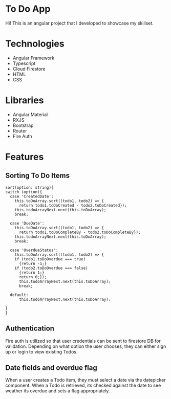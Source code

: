 # To Do App
Hi! This is an angular project that I developed to showcase my skillset. 

# Technologies 
 - Angular Framework
 - Typescript
 - Cloud Firestore
 - HTML
 - CSS

# Libraries

 - Angular Material
 - RXJS
 - Bootstrap
 - Router
 - Fire Auth

# Features
## Sorting To Do Items

    sort(option: string){
    switch (option){
      case 'CreatedDate': 
        this.toDoArray.sort((todo1, todo2) => {
          return todo1.toDoCreated - todo2.toDoCreated});
        this.todoArrayNext.next(this.toDoArray);  
        break;

      case 'DueDate':
        this.toDoArray.sort((todo1, todo2) => {
          return todo1.toDoCompleteBy - todo2.toDoCompleteBy});
        this.todoArrayNext.next(this.toDoArray);
        break;

      case 'OverdueStatus':
        this.toDoArray.sort((todo1, todo2) => {
        if (todo1.toDoOverdue === true)
          {return -1;} 
        if (todo2.toDoOverdue === false)
          {return 1;} 
          return 0;});
          this.todoArrayNext.next(this.toDoArray);
          break;

      default: 
          this.todoArrayNext.next(this.toDoArray);

    }
    }


## Authentication
Fire auth is utilized so that user credentials can be sent to firestore DB for validation. Depending on what option the user chooses, they can either sign up or login to view existing Todos. 

## Date fields and overdue flag
When a user creates a Todo item, they must select a date via the datepicker component. When a Todo is retrieved, its checked against the date to see weather its overdue and sets a flag appropriately. 
